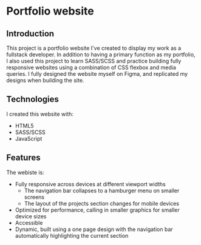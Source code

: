# Portfolio website

## Introduction
This project is a portfolio website I've created to display my work as a fullstack developer. In addition to having a primary function as my portfolio, I also used this project to learn SASS/SCSS and practice building fully responsive websites using a combination of CSS flexbox and media queries. I fully designed the website myself on Figma, and replicated my designs when building the site. 


## Technologies
I created this website with:
* HTML5
* SASS/SCSS
* JavaScript


## Features
The webiste is:
* Fully responsive across devices at different viewport widths
    * The navigation bar collapses to a hamburger menu on smaller screens
    * The layout of the projects section changes for mobile devices
* Optimized for performance, calling in smaller graphics for smaller device sizes
* Accessible
* Dynamic, built using a one page design with the navigation bar automatically highlighting the current section
